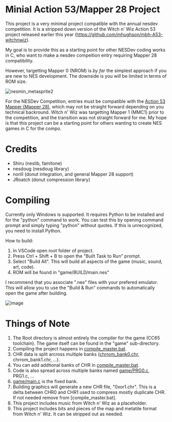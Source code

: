 # Minial Action 53/Mapper 28 Project
This project is a very minimal project compatible with the annual nesdev competition. It is a stripped down version of the Witch n' Wiz Action 53 project released earlier this year (https://github.com/mhughson/mbh-A53-witchnwiz).

My goal is to provide this as a starting point for other NESDev coding works in C, who want to make a nesdev compeition entry requiring Mapper 28 compatibility.

However, targetting Mapper 0 (NROM) is *by far* the simplest approach if you are new to NES development. The downside is you will be limited in terms of ROM size.

![nesmin_metasprite2](https://user-images.githubusercontent.com/310185/191657203-b335de3f-1a18-46a9-a41c-03f5d8d3f5aa.gif)

For the NESDev Competition, entries must be compatible with the [Action 53 Mapper (Mapper 28)](https://www.nesdev.org/wiki/Action_53_mapper), which may not be straight forward depending on you technical backround. Witch n' Wiz was targetting Mapper 1 (MMC1) prior to the competition, and the transition was not straight forward for me. My hope is that this project can be a starting point for others wanting to create NES games in C for the compo.

# Credits

* Shiru (neslib, famitone)
* nesdoug (nesdoug library)
* norill (donut integration, and general Mapper 28 support)
* JRoatch (donut compression library)

# Compiling

Currently only Windows is supported. It requires Python to be installed and for the "python" command to work. You can test this by opening command prompt and simply typing "python" without quotes. If this is unrecognized, you need to install Python.

How to build:

1. In VSCode open root folder of project.
2. Press Ctrl + Shift + B to open the "Built Task to Run" prompt.
3. Select "Build All". This will build all aspects of the game (music, sound, art, code).
4. ROM will be found in "game/BUILD/main.nes"

I recommend that you associate ".nes" files with your prefered emulator. This will allow you to use the "Build & Run" commands to automatically open the game after building.

![image](https://user-images.githubusercontent.com/310185/162886996-6b8b58e1-b8ad-4b0f-a57a-3f8460028f7f.png)

# Things of Note

1. The Root directory is almost entirely the compiler for the game (CC65 toolchain). The game itself can be found in the "game" sub-directory.
2. Compiling the project happens in [compile_master.bat](game/compile_master.bat).
3. CHR data is split arcross multiple banks ([chrrom_bank0.chr](game/chrrom_bank0.chr), chrrom_bank1.chr, ...).
4. You can add addtional banks of CHR in [compile_master.bat](game/compile_master.bat).
5. Code is also spread across multiple banks named [game/PRG0.c](PRG0.c), PRG1.c, ...
6. [game/main.c](main.c) is the fixed bank.
7. Building graphics will generate a new CHR file, "0xor1.chr". This is a delta between CHR0 and CHR1 used to compress mostly duplicate CHR. If not needed remove from [compile_master.bat].
8. This project includes music from Witch n' Wiz as a placeholder.
9. This project includes bits and pieces of the map and metatile format from Witch n' Wiz. It can be stripped out as needed. 
